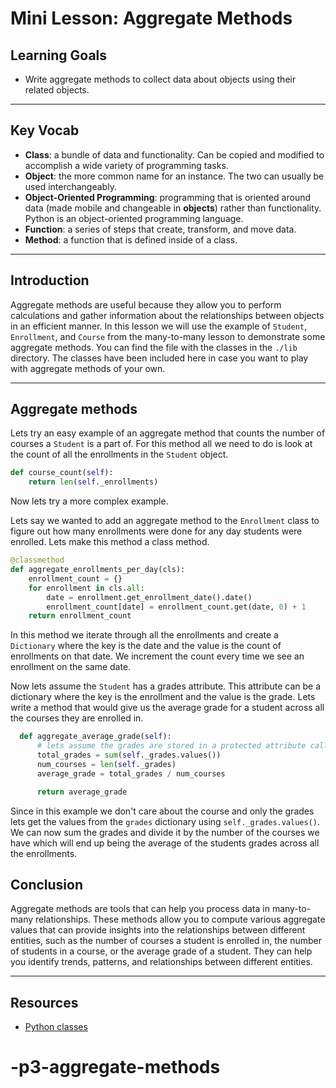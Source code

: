 # Mini Lesson: Aggregate Methods

## Learning Goals

- Write aggregate methods to collect data about objects using their related objects.

***

## Key Vocab

- **Class**: a bundle of data and functionality. Can be copied and modified to
accomplish a wide variety of programming tasks.
- **Object**: the more common name for an instance. The two can usually be used
interchangeably.
- **Object-Oriented Programming**: programming that is oriented around data
(made mobile and changeable in **objects**) rather than functionality. Python
is an object-oriented programming language.
- **Function**: a series of steps that create, transform, and move data.
- **Method**: a function that is defined inside of a class.

***

## Introduction

Aggregate methods are useful because they allow you to perform calculations and gather information about the relationships between objects in an efficient manner.
In this lesson we will use the example of `Student`, `Enrollment`, and `Course` from the many-to-many lesson to demonstrate some aggregate methods. You can find the file with the classes in the `./lib` directory. The classes have been included here in case you want to play with aggregate methods of your own.

***

## Aggregate methods

Lets try an easy example of an aggregate method that counts the number of courses a `Student` is a part of. For this method all we need to do is
look at the count of all the enrollments in the `Student` object.

```py
def course_count(self):
    return len(self._enrollments)
```

Now lets try a more complex example.

Lets say we wanted to add an aggregate method to the `Enrollment` class to figure out how many enrollments were done for any day students were enrolled. Lets make this method a class method.

```py
@classmethod
def aggregate_enrollments_per_day(cls):
    enrollment_count = {}
    for enrollment in cls.all:
        date = enrollment.get_enrollment_date().date()
        enrollment_count[date] = enrollment_count.get(date, 0) + 1
    return enrollment_count
```

In this method we iterate through all the enrollments and create a `Dictionary` where the key is the date and the value is the count of enrollments on that date. We increment the count every time we see an enrollment on the same date.

Now lets assume the `Student` has a grades attribute. This attribute can be a dictionary where the key is the
enrollment and the value is the grade. Lets write a method that would give us the average grade for a student across all the courses they are enrolled in.

```py
  def aggregate_average_grade(self):
      # lets assume the grades are stored in a protected attribute called _grades. 
      total_grades = sum(self._grades.values())
      num_courses = len(self._grades)
      average_grade = total_grades / num_courses

      return average_grade
```

Since in this example we don't care about the course and only the grades lets get the values from the `grades`
dictionary using `self._grades.values()`. We can now sum the grades and divide it by the number of the courses we have which will end up being the average of the students grades across all the enrollments.

## Conclusion

 Aggregate methods are tools that can help you process data in many-to-many relationships. These methods allow you to compute various aggregate values that can provide insights into the relationships between different entities, such as the number of courses a student is enrolled in, the number of students in a course, or the average grade of a student. They can help you identify trends, patterns, and relationships between different entities.

***

## Resources

- [Python classes](https://docs.python.org/3/tutorial/classes.html)
# -p3-aggregate-methods
